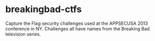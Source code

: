 breakingbad-ctfs
================

Capture the Flag security challenges used at the APPSECUSA 2013 conference in NY.  Challenges all have names from the Breaking Bad television series.
